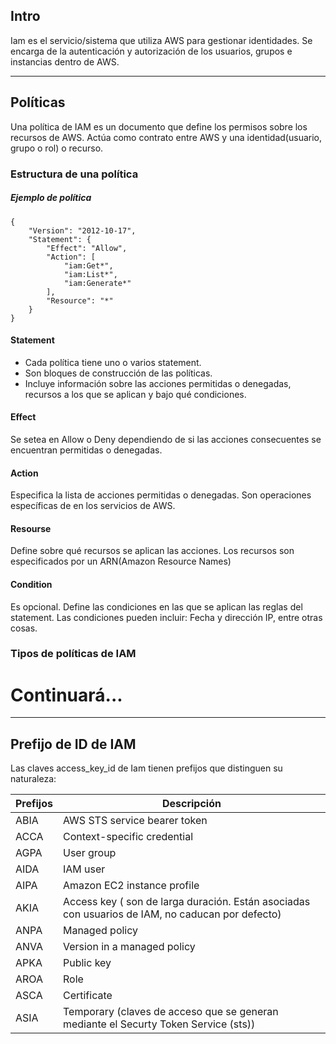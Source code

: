 ## Intro

Iam es el servicio/sistema que utiliza AWS para gestionar identidades. Se encarga de la autenticación y autorización de los usuarios, grupos e instancias dentro de AWS.

---

## Políticas

Una política de IAM es un documento que define los permisos sobre los recursos de AWS. Actúa como contrato entre AWS y una identidad(usuario, grupo o rol) o recurso.

### Estructura de una política

##### Ejemplo de política

    {
        "Version": "2012-10-17",
        "Statement": {
            "Effect": "Allow",
            "Action": [
                "iam:Get*",
                "iam:List*",
                "iam:Generate*"
            ],
            "Resource": "*"
        }
    }
#### Statement
- Cada política tiene uno o varios statement.
- Son bloques de construcción de las políticas.
- Incluye información sobre las acciones permitidas o denegadas, recursos a los que se aplican y bajo qué condiciones.

#### Effect
Se setea en Allow o Deny dependiendo de si las acciones consecuentes se encuentran permitidas o denegadas.

#### Action

Especifica la lista de acciones permitidas o denegadas. Son operaciones específicas de en los servicios de AWS.

#### Resourse

Define sobre qué recursos se aplican las acciones. Los recursos son especificados por un ARN(Amazon Resource Names)

#### Condition

Es opcional. Define las condiciones en las que se aplican las reglas del statement. Las condiciones pueden incluir: Fecha y dirección IP, entre otras cosas.

### Tipos de políticas de IAM

# Continuará...

---


## Prefijo de ID de IAM

Las claves access_key_id de Iam tienen prefijos que distinguen su naturaleza:

|Prefijos	| Descripción |
|---|---|
|ABIA | AWS STS service bearer token|
|ACCA | Context-specific credential |
|AGPA | User group|
|AIDA | IAM user |
|AIPA | Amazon EC2 instance profile |
|AKIA | Access key ( son de larga duración. Están asociadas con usuarios de IAM, no caducan por defecto) |
|ANPA | Managed policy |
|ANVA | Version in a managed policy |
|APKA | Public key |
|AROA | Role |
|ASCA | Certificate |
|ASIA |Temporary (claves de acceso que se generan mediante el Securty Token Service (sts)) |
